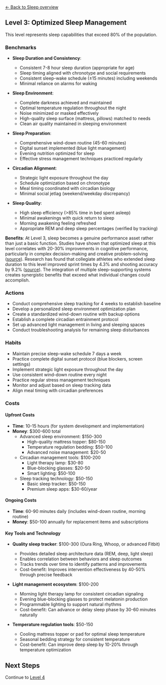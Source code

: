 [← Back to Sleep overview](index)
## Level 3: Optimized Sleep Management

This level represents sleep capabilities that exceed 80% of the population.

### Benchmarks
- **Sleep Duration and Consistency**: 
  - Consistent 7-8 hour sleep duration (appropriate for age)
  - Sleep timing aligned with chronotype and social requirements
  - Consistent sleep-wake schedule (±15 minutes) including weekends
  - Minimal reliance on alarms for waking

- **Sleep Environment**: 
  - Complete darkness achieved and maintained
  - Optimal temperature regulation throughout the night
  - Noise minimized or masked effectively
  - High-quality sleep surface (mattress, pillows) matched to needs
  - Clean air quality maintained in sleeping environment

- **Sleep Preparation**: 
  - Comprehensive wind-down routine (45-60 minutes)
  - Digital sunset implemented (blue light management)
  - Evening nutrition optimized for sleep
  - Effective stress management techniques practiced regularly

- **Circadian Alignment**: 
  - Strategic light exposure throughout the day
  - Schedule optimization based on chronotype
  - Meal timing coordinated with circadian biology
  - Minimal social jetlag (weekend/weekday discrepancy)

- **Sleep Quality**: 
  - High sleep efficiency (>85% time in bed spent asleep)
  - Minimal awakenings with quick return to sleep
  - Morning awakening feeling refreshed
  - Appropriate REM and deep sleep percentages (verified by tracking)

**Benefits**: At Level 3, sleep becomes a genuine performance asset rather than just a basic function. Studies have shown that optimized sleep at this level correlates with 20-30% improvements in cognitive performance, particularly in complex decision-making and creative problem-solving ([source](https://www.sciencedirect.com/journal/sleep-medicine-reviews)). Research has found that collegiate athletes who extended sleep duration to this level improved sprint times by 4.3% and shooting accuracy by 9.2% ([source](https://www.ncbi.nlm.nih.gov/pmc/articles/PMC3119836/)). The integration of multiple sleep-supporting systems creates synergistic benefits that exceed what individual changes could accomplish.

### Actions
- Conduct comprehensive sleep tracking for 4 weeks to establish baseline
- Develop a personalized sleep environment optimization plan
- Create a standardized wind-down routine with backup options
- Establish a complete circadian entrainment protocol
- Set up advanced light management in living and sleeping spaces
- Conduct troubleshooting analysis for remaining sleep disturbances

### Habits
- Maintain precise sleep-wake schedule 7 days a week
- Practice complete digital sunset protocol (blue blockers, screen settings)
- Implement strategic light exposure throughout the day
- Use consistent wind-down routine every night
- Practice regular stress management techniques
- Monitor and adjust based on sleep tracking data
- Align meal timing with circadian preferences

### Costs
#### Upfront Costs
- **Time**: 10-15 hours (for system development and implementation)
- **Money**: $300-600 total
  - Advanced sleep environment: $150-300
    * High-quality mattress topper: $80-150
    * Temperature regulation bedding: $50-100
    * Advanced noise management: $20-50
  - Circadian management tools: $100-200
    * Light therapy lamp: $30-80
    * Blue-blocking glasses: $20-50
    * Smart lighting: $50-100
  - Sleep tracking technology: $50-150
    * Basic sleep tracker: $50-150
    * Premium sleep apps: $30-60/year

#### Ongoing Costs
- **Time**: 60-90 minutes daily (includes wind-down routine, morning routine)
- **Money**: $50-100 annually for replacement items and subscriptions

#### Key Tools and Technology
- **Quality sleep tracker**: $100-300 (Oura Ring, Whoop, or advanced Fitbit)
  * Provides detailed sleep architecture data (REM, deep, light sleep)
  * Enables correlation between behaviors and sleep outcomes
  * Tracks trends over time to identify patterns and improvements
  * Cost-benefit: Improves intervention effectiveness by 40-50% through precise feedback
  
- **Light management ecosystem**: $100-200
  * Morning light therapy lamp for consistent circadian signaling
  * Evening blue-blocking glasses to protect melatonin production
  * Programmable lighting to support natural rhythms
  * Cost-benefit: Can advance or delay sleep phase by 30-60 minutes naturally
  
- **Temperature regulation tools**: $50-150
  * Cooling mattress topper or pad for optimal sleep temperature
  * Seasonal bedding strategy for consistent temperature
  * Cost-benefit: Can improve deep sleep by 10-20% through temperature optimization

## Next Steps
Continue to [Level 4](level-4)
